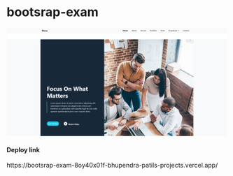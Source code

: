 # bootsrap-exam


<a href="https://effortless-crumble-2c7f5d.netlify.app/">
  <img src="https://github.com/13-Bhupendra/bootsrap-exam/blob/main/Screenshot%202024-12-13%20104718.png">
</a>

<h4>Deploy link</h4>
https://bootsrap-exam-8oy40x01f-bhupendra-patils-projects.vercel.app/
